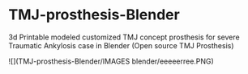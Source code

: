 # TMJ-prosthesis-Blender
3d Printable modeled customized TMJ concept prosthesis for severe Traumatic Ankylosis case in Blender
(Open source TMJ Prosthesis)

![](TMJ-prosthesis-Blender/IMAGES blender/eeeeerree.PNG)
